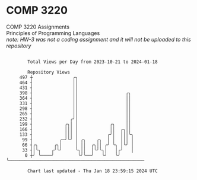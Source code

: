 # COMP 3220
COMP 3220 Assignments  
Principles of Programming Languages  
*note: HW-3 was not a coding assignment and it will not be uploaded to this repository*  

```

        Total Views per Day from 2023-10-21 to 2024-01-18

        Repository Views
     497 ┼               ╭╮
     464 ┤               ││
     431 ┤               ││
     398 ┤               ││                  ╭╮
     364 ┤               ││                  ││
     331 ┤               ││                  ││
     298 ┤               ││                  ││
     265 ┤               ││                  ││
     232 ┤              ╭╯│                  ││
     199 ┤            ╭╮│ │            ╭╮    ││
     166 ┤            │││ │            ││  ╭╮││
     133 ┤            │││ │           ╭╯│  │││╰╮
      99 ┤          ╭─╯╰╯ │ ╭╮    ╭╮  │ │  │││ │
      66 ┤╭╮      ╭╮│     │ ││  ╭╮││ ╭╯ ╰╮ │╰╯ │
      33 ┤│╰╮    ╭╯╰╯     ╰╮││  │╰╯╰╮│   │╭╯   │
       0 ┼╯ ╰────╯         ╰╯╰──╯   ╰╯   ╰╯    ╰───────────────────────────────────────────────────

        Chart last updated - Thu Jan 18 23:59:15 2024 UTC
        
```
